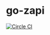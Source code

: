 # go-zapi

[![Circle CI](https://circleci.com/gh/zvelo/go-zapi.svg?style=svg)](https://circleci.com/gh/zvelo/go-zapi)
